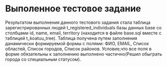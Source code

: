 # Выполенное тестовое задание 

	
Результатом выполнения данного тестового задания стала таблица зарегистрированных людей t_registered_individuals 
базы данных base со столбцами id, name, email, territory (находится в файле base.sql вместе с таблицей t_koatuu_tree). 
	Таблица получена путем заполнения данамически формируемой формы с полями: ФИО, EMAIL, Список областей, Список городов, Список районов. 
	Условие,что все поля в форме обязательны к заполнению выполнено частично(Решил обыграть города со специальным статусом).
  

